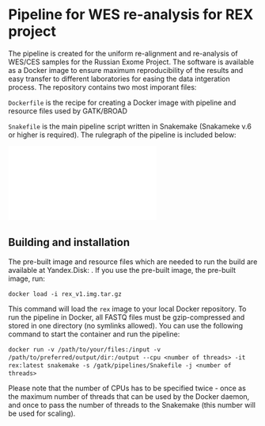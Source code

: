 # Pipeline for WES re-analysis for REX project

The pipeline is created for the uniform re-alignment and re-analysis of WES/CES samples for the Russian Exome Project. The software is available as a Docker image to ensure maximum reproducibility of the results and easy transfer to different laboratories for easing the data intgeration process. The repository contains two most imporant files:

`Dockerfile` is the recipe for creating a Docker image with pipeline and resource files used by GATK/BROAD

`Snakefile` is the main pipeline script written in Snakemake (Snakameke v.6 or higher is required). The rulegraph of the pipeline is included below:

![Example DAG of jobs](./dag.pdf)

## Building and installation

The pre-built image and resource files which are needed to run the build are available at Yandex.Disk: . If you use the pre-built image, the pre-built image, run:

```
docker load -i rex_v1.img.tar.gz
```

This command will load the `rex` image to your local Docker repository. To run the pipeline in Docker, all FASTQ files must be gzip-compressed and stored in one directory (no symlinks allowed). You can use the following command to start the container and run the pipeline:

```
docker run -v /path/to/your/files:/input -v /path/to/preferred/output/dir:/output --cpu <number of threads> -it rex:latest snakemake -s /gatk/pipelines/Snakefile -j <number of threads>
```

Please note that the number of CPUs has to be specified twice - once as the maximum number of threads that can be used by the Docker daemon, and once to pass the number of threads to the Snakemake (this number will be used for scaling).

